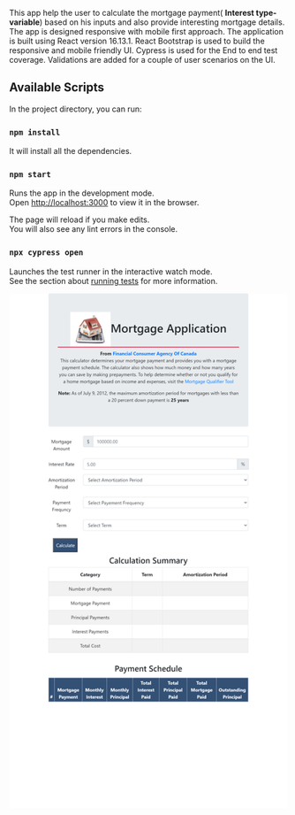 This app help the user to calculate the mortgage payment( **Interest type-variable**) based on his inputs and also provide interesting mortgage details. The app is designed responsive with mobile first approach.
The application is built using React version 16.13.1. React Bootstrap is used to build the responsive and mobile friendly UI. Cypress is used for the End to end test coverage.
Validations are added for a couple of user scenarios on the UI.

## Available Scripts

In the project directory, you can run:

### `npm install`

It will install all the dependencies.


### `npm start`

Runs the app in the development mode.<br />
Open [http://localhost:3000](http://localhost:3000) to view it in the browser.

The page will reload if you make edits.<br />
You will also see any lint errors in the console.

### `npx cypress open`

Launches the test runner in the interactive watch mode.<br />
See the section about [running tests](https://docs.cypress.io/guides/getting-started/installing-cypress.html#Opening-Cypress) for more information.

![Alt text](src/Img/app_screenshot.png?raw=true "Title")


